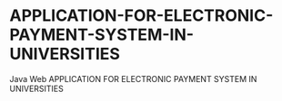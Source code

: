 # APPLICATION-FOR-ELECTRONIC-PAYMENT-SYSTEM-IN-UNIVERSITIES
Java Web APPLICATION FOR ELECTRONIC PAYMENT SYSTEM IN UNIVERSITIES
